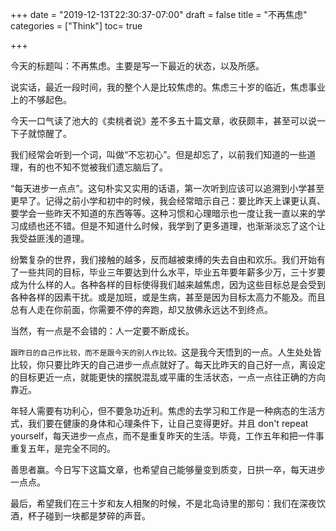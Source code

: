 +++
date = "2019-12-13T22:30:37-07:00"
draft = false
title = "不再焦虑"
categories = ["Think"]
toc= true

+++

今天的标题叫：不再焦虑。主要是写一下最近的状态，以及所感。

说实话，最近一段时间，我的整个人是比较焦虑的。焦虑三十岁的临近，焦虑事业上的不够起色。

今天一口气读了池大的《卖桃者说》差不多五十篇文章，收获颇丰，甚至可以说一下子就惊醒了。

我们经常会听到一个词，叫做“不忘初心”。但是却忘了，以前我们知道的一些道理，有的也不知不觉被我们遗忘脑后了。

“每天进步一点点”。这句朴实又实用的话语，第一次听到应该可以追溯到小学甚至更早了。记得之前小学和初中的时候，我会经常暗示自己：要比昨天上课更认真、要学会一些昨天不知道的东西等等。这种习惯和心理暗示也一度让我一直以来的学习成绩也还不错。但是不知道什么时候，我学到了更多道理，也渐渐淡忘了这个让我受益匪浅的道理。

纷繁复杂的世界，我们接触的越多，反而越被束缚的失去自由和欢乐。我们开始有了一些共同的目标，毕业三年要达到什么水平，毕业五年要年薪多少万，三十岁要成为什么样的人。各种各样的目标使得我们越来越焦虑，因为这些目标总是会受到各种各样的因素干扰。或是加班，或是生病，甚至是因为目标太高力不能及。而且总有人走在你前面，你需要不停的奔跑，却又放佛永远达不到终点。

当然，有一点是不会错的：人一定要不断成长。

`跟昨日的自己作比较，而不是跟今天的别人作比较。`这是我今天悟到的一点。人生处处皆比较，你只要比昨天的自己进步一点点就好了。每天比昨天的自己好一点，离设定的目标更近一点，就能更快的摆脱混乱或平庸的生活状态，一点一点往正确的方向靠近。

年轻人需要有功利心，但不要急功近利。焦虑的去学习和工作是一种病态的生活方式，我们要在健康的身体和心理条件下，让自己变得更好。并且 don't repeat yourself，每天进步一点点，而不是重复昨天的生活。毕竟，工作五年和把一件事重复五年，是完全不同的。

善思者赢。今日写下这篇文章，也希望自己能够量变到质变，日拱一卒，每天进步一点点。

最后，希望我们在三十岁和友人相聚的时候，不是北岛诗里的那句：我们在深夜饮酒，杯子碰到一块都是梦碎的声音。